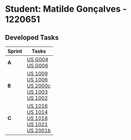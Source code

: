 # Student: Matilde Gonçalves - 1220651

## Developed Tasks

| Sprint | Tasks                                                                                                                                                                                     |
|--------|-------------------------------------------------------------------------------------------------------------------------------------------------------------------------------------------|
| **A**  | [US G004](../us_g004/readme.md) <br/> [US G006](../us_g006/readme.md)                                                                                                                     |
| **B**  | [US 1009](../us_1009/readme.md) <br/> [US 1006](../us_1006/readme.md) <br/> [US 2000c](../us_2000c/readme.md) <br/> [US 1003](../us_1003/readme.md) <br/> [US 1002](../us_1002/readme.md) |
| **C**  | [US 1016](../us_1016/readme.md) <br/> [US 1014](../us_1014/readme.md) <br/> [US 1018](../us_1018/readme.md) <br/> [US 1021](../us_1021/readme.md) <br/> [US 2001b](../us_2001b/readme.md) |



